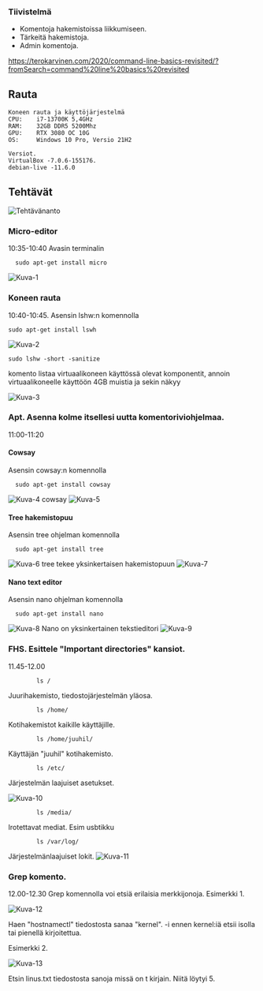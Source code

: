 ### Tiivistelmä
- Komentoja hakemistoissa liikkumiseen. 
- Tärkeitä hakemistoja.
- Admin komentoja.

https://terokarvinen.com/2020/command-line-basics-revisited/?fromSearch=command%20line%20basics%20revisited

## Rauta

    Koneen rauta ja käyttöjärjestelmä
    CPU:    i7-13700K 5,4GHz
    RAM:    32GB DDR5 5200Mhz
    GPU:    RTX 3080 OC 10G
    OS:     Windows 10 Pro, Versio 21H2

    Versiot. 
    VirtualBox -7.0.6-155176.
    debian-live -11.6.0

## Tehtävät 
![Tehtävänanto](https://user-images.githubusercontent.com/122887067/214021140-d4ef2081-3470-4de4-a9ee-67ef6dd64938.png)

### Micro-editor
10:35-10:40 Avasin terminalin 

      sudo apt-get install micro
      
![Kuva-1](t1.png)

### Koneen rauta
10:40-10:45. Asensin lshw:n komennolla

    sudo apt-get install lswh

![Kuva-2](t2.png)

    
    sudo lshw -short -sanitize
    
komento listaa virtuaalikoneen käyttössä olevat komponentit, annoin virtuaalikoneelle käyttöön  4GB muistia ja sekin näkyy 


![Kuva-3](t3.png)



### Apt. Asenna kolme itsellesi uutta komentoriviohjelmaa. 
11:00-11:20
#### Cowsay 
Asensin cowsay:n komennolla

      sudo apt-get install cowsay
      
      
![Kuva-4](t4.png)
cowsay
![Kuva-5](t5.png)

#### Tree hakemistopuu
Asensin tree ohjelman komennolla

     
      sudo apt-get install tree
      
      
![Kuva-6](t6.png)
tree tekee yksinkertaisen hakemistopuun
![Kuva-7](t7.png)

#### Nano text editor
Asensin nano ohjelman komennolla

      sudo apt-get install nano
      
![Kuva-8](t8.png)
Nano on yksinkertainen tekstieditori
![Kuva-9](t9.png)

### FHS. Esittele "Important directories" kansiot.
11.45-12.00

            ls /
            
Juurihakemisto, tiedostojärjestelmän yläosa.
            
            ls /home/
            
Kotihakemistot kaikille käyttäjille.
            
            ls /home/juuhil/

Käyttäjän "juuhil" kotihakemisto.           
            
            ls /etc/
           
Järjestelmän laajuiset asetukset.

![Kuva-10](t10.png)

            ls /media/

Irotettavat mediat. Esim usbtikku

            ls /var/log/
            
Järjestelmänlaajuiset lokit.
![Kuva-11](t11.png)

### Grep komento.
12.00-12.30
Grep komennolla voi etsiä erilaisia merkkijonoja.
Esimerkki 1. 

![Kuva-12](https://user-images.githubusercontent.com/122887067/214014185-86fc0e8d-4803-4bf8-8acc-174dfeac1ea8.png)

Haen "hostnamectl" tiedostosta sanaa "kernel". -i ennen kernel:iä etsii isolla tai pienellä kirjoitettua. 

Esimerkki 2.

![Kuva-13](https://user-images.githubusercontent.com/122887067/214020092-090d35d9-7c9a-4bd9-b1f6-e3090f714fc9.png)

Etsin linus.txt tiedostosta sanoja missä on t kirjain. Niitä löytyi 5.

